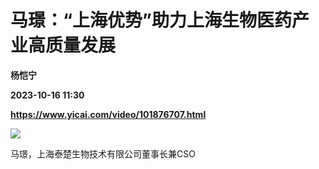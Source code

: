 # 马璟：“上海优势”助力上海生物医药产业高质量发展
**杨恺宁**

**2023-10-16 11:30**

**https://www.yicai.com/video/101876707.html**

![](http://imgcdn.yicai.com/vms-new/2023/10/3a855857-9b7a-426e-be24-4c4d34e66124_1MZK.jpg) 

马璟，上海泰楚生物技术有限公司董事长兼CSO